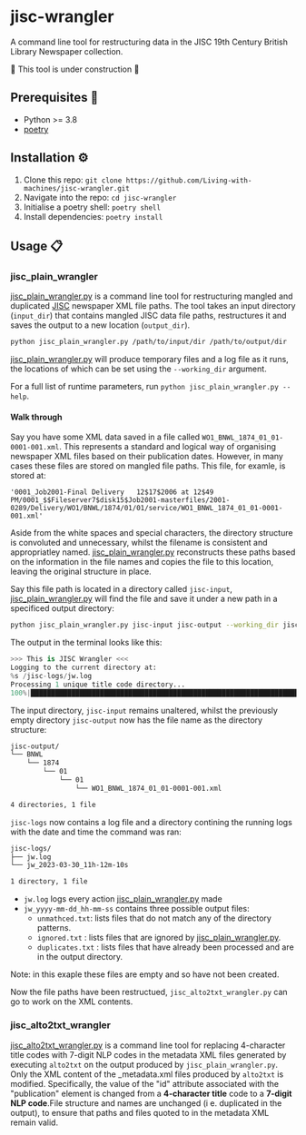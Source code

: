 # jisc-wrangler
A command line tool for restructuring data in the JISC 19th Century British Library Newspaper collection.

:construction: This tool is under construction :construction:


##  Prerequisites :paperclip:

- Python >= 3.8
- [poetry](https://python-poetry.org/docs/)

##  Installation :gear:

1. Clone this repo: `git clone https://github.com/Living-with-machines/jisc-wrangler.git`
2. Navigate into the repo: `cd jisc-wrangler`
3. Initialise a poetry shell: `poetry shell`
4. Install dependencies: `poetry install`

##  Usage :clipboard:

### jisc_plain_wrangler

[jisc_plain_wrangler.py](jisc_wrangler/jisc_plain_wrangler.py) is a command line tool for restructuring mangled and duplicated [JISC](https://www.jisc.ac.uk/full-guide/metadata) newspaper XML file paths. The tool takes an input directory (`input_dir`) that contains mangled JISC data file paths, restructures it and saves the output to a new location (`output_dir`).

```bash
python jisc_plain_wrangler.py /path/to/input/dir /path/to/output/dir
```

[jisc_plain_wrangler.py](jisc_wrangler/jisc_plain_wrangler.py) will produce temporary files and a log file as it runs, the locations of which can be set using the `--working_dir` argument.

For a full list of runtime parameters, run `python jisc_plain_wrangler.py --help`.

#### Walk through

Say you have some XML data saved in a file called `WO1_BNWL_1874_01_01-0001-001.xml`. This represents a standard and logical way of organising newspaper XML files based on their publication dates. However, in many cases these files are stored on mangled file paths. This file, for examle, is stored at:

`'0001_Job2001-Final Delivery   12$17$2006 at 12$49 PM/0001_$$Fileserver7$disk15$Job2001-masterfiles/2001-0289/Delivery/WO1/BNWL/1874/01/01/service/WO1_BNWL_1874_01_01-0001-001.xml'`

Aside from the white spaces and special characters, the directory structure is convoluted and unnecessary, whilst the filename is consistent and appropriatley named. [jisc_plain_wrangler.py](jisc_wrangler/jisc_plain_wrangler.py) reconstructs these paths based on the information in the file names and copies the file to this location, leaving the original structure in place.

Say this file path is located in a directory called `jisc-input`, [jisc_plain_wrangler.py](jisc_wrangler/jisc_plain_wrangler.py) will find the file and save it under a new path in a specificed output directory:

```bash
python jisc_plain_wrangler.py jisc-input jisc-output --working_dir jisc-logs
```

The output in the terminal looks like this:

```python
>>> This is JISC Wrangler <<<
Logging to the current directory at:
%s /jisc-logs/jw.log
Processing 1 unique title code directory...
100%|█████████████████████████████████████████████████████████████████████████████| 1/1 [00:00<00:00, 358.21it/s]
```

The input directory, `jisc-input` remains unaltered, whilst the previously empty directory `jisc-output` now has the file name as the directory structure:

```bash
jisc-output/
└── BNWL
    └── 1874
        └── 01
            └── 01
                └── WO1_BNWL_1874_01_01-0001-001.xml

4 directories, 1 file
```

`jisc-logs` now contains a log file and a directory contining the running logs with the date and time the command was ran:

```bash
jisc-logs/
├── jw.log
└── jw_2023-03-30_11h-12m-10s

1 directory, 1 file
```

- `jw.log` logs every action [jisc_plain_wrangler.py](jisc_wrangler/jisc_plain_wrangler.py) made
- `jw_yyyy-mm-dd_hh-mm-ss` contains three possible output files:
    - `unmathced.txt`: lists files that do not match any of the directory patterns.
    - `ignored.txt` : lists files that are ignored by [jisc_plain_wrangler.py](jisc_wrangler/jisc_plain_wrangler.py).
    - `duplicates.txt` : lists files that have already been processed and are in the output directory.

Note: in this exaple these files are empty and so have not been created.


Now the file paths have been restructued, `jisc_alto2txt_wrangler.py` can go to work on the XML contents.


### jisc_alto2txt_wrangler

[jisc_alto2txt_wrangler.py](jisc_wrangler/jisc_alto2txt_wrangler.py) is a command line tool for replacing 4-character title codes with 7-digit NLP codes in the metadata XML files generated by executing `alto2txt` on the output produced by `jisc_plain_wrangler.py`. Only the XML content of the _metadata.xml files produced by `alto2txt` is modified. Specifically, the value of the "id" attribute associated with the "publication" element is changed from a **4-character title** code to a **7-digit NLP code**.File structure and names are unchanged (i e. duplicated in the output), to ensure that paths and files quoted to in the metadata XML remain valid.
